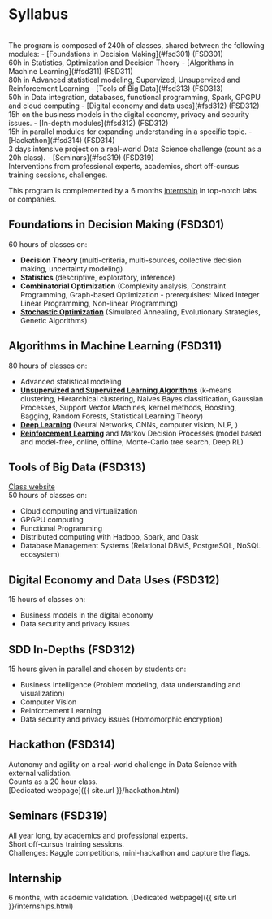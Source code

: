 # Syllabus

<!-- <leaflet><a class="buttons">Leaflet</a></leaflet> -->
<br>
The program is composed of 240h of classes, shared between the following modules:
- [Foundations in Decision Making](#fsd301) (FSD301)<br>
60h in Statistics, Optimization and Decision Theory
- [Algorithms in Machine Learning](#fsd311) (FSD311)<br>
80h in Advanced statistical modeling, Supervized, Unsupervized and Reinforcement Learning
- [Tools of Big Data](#fsd313) (FSD313)<br>
50h in Data integration, databases, functional programming, Spark, GPGPU and cloud computing
- [Digital economy and data uses](#fsd312) (FSD312)<br>
15h on the business models in the digital economy, privacy and security issues.
- [In-depth modules](#fsd312) (FSD312)<br>
15h in parallel modules for expanding understanding in a specific topic.
- [Hackathon](#fsd314) (FSD314)<br>
3 days intensive project on a real-world Data Science challenge (count as a 20h class).
- [Seminars](#fsd319) (FSD319)<br>
Interventions from professional experts, academics, short off-cursus training sessions, challenges.

This program is complemented by a 6 months [internship](#internship) in top-notch labs or companies.

## <a id="fsd301"></a>Foundations in Decision Making (FSD301)
60 hours of classes on:
- **Decision Theory** (multi-criteria, multi-sources, collective decision making, uncertainty modeling)
- **Statistics** (descriptive, exploratory, inference)
- **Combinatorial Optimization** (Complexity analysis, Constraint Programming, Graph-based Optimization - prerequisites: Mixed Integer Linear Programming, Non-linear Programming)
- [**Stochastic Optimization**](https://supaerodatascience.github.io/stochastic/) (Simulated Annealing, Evolutionary Strategies, Genetic Algorithms)

## <a id="fsd311"></a>Algorithms in Machine Learning (FSD311)
80 hours of classes on:
- Advanced statistical modeling
- [**Unsupervized and Supervized Learning Algorithms**](https://github.com/erachelson/MLclass) (k-means clustering, Hierarchical clustering, Naives Bayes classification, Gaussian Processes, Support Vector Machines, kernel methods, Boosting, Bagging, Random Forests, Statistical Learning Theory)
- [**Deep Learning**](https://supaerodatascience.github.io/deep-learning/) (Neural Networks, CNNs, computer vision, NLP, )
- [**Reinforcement Learning**](https://github.com/erachelson/RLclass) and Markov Decision Processes (model based and model-free, online, offline, Monte-Carlo tree search, Deep RL)

## <a id="fsd313"></a>Tools of Big Data (FSD313)
[Class website](https://supaerodatascience.github.io/OBD/)<br/>
50 hours of classes on:
- Cloud computing and virtualization
- GPGPU computing
- Functional Programming
- Distributed computing with Hadoop, Spark, and Dask
- Database Management Systems (Relational DBMS, PostgreSQL, NoSQL ecosystem)

## <a id="fsd312"></a>Digital Economy and Data Uses (FSD312)
15 hours of classes on:
- Business models in the digital economy
- Data security and privacy issues

## <a id="fsd312"></a>SDD In-Depths (FSD312)
15 hours given in parallel and chosen by students on:
- Business Intelligence (Problem modeling, data understanding and visualization)
- Computer Vision
- Reinforcement Learning
- Data security and privacy issues (Homomorphic encryption)

## <a id="fsd314"></a>Hackathon (FSD314)
Autonomy and agility on a real-world challenge in Data Science with external validation.<br>
Counts as a 20 hour class.<br>
[Dedicated webpage]({{ site.url }}/hackathon.html)

## <a id="fsd319"></a>Seminars (FSD319)
All year long, by academics and professional experts.<br>
Short off-cursus training sessions.<br>
Challenges: Kaggle competitions, mini-hackathon and capture the flags.

## <a id="internship"></a>Internship
6 months, with academic validation.
[Dedicated webpage]({{ site.url }}/internships.html)
